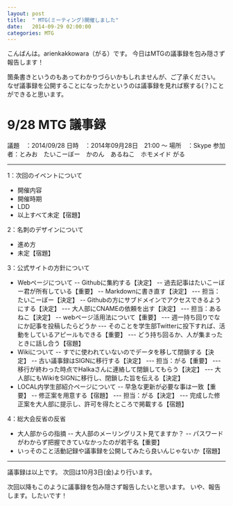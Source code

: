 ```yaml
---
layout: post
title:  " MTG(ミーティング)開催しました"
date:   2014-09-29 02:00:00
categories: MTG
---
```


こんばんは。arienkakkowara（がる）です。
今日はMTGの議事録を包み隠さず報告します！

箇条書きというのもあってわかりづらいかもしれませんが、ご了承ください。
なぜ議事録を公開することになったかというのは議事録を見れば察する(？)ことができると思います。

# 9/28 MTG 議事録

議題　：2014/09/28
日時　：2014年09月28日　21:00 ～
場所　：Skype
参加者：とみお　たいこーぼー　かのん　あるねこ　ホモメイド がる

----------------------------------------------------------------------
1：次回のイベントについて
- 開催内容
- 開催時期
- LDD
- 以上すべて未定【宿題】


2：名刺のデザインについて
- 進め方
- 未定【宿題】


3：公式サイトの方針について
- Webページについて
-- Githubに集約する【決定】
-- 過去記事はたいこーぼー君が所有している【重要】
-- Markdownに書き直す【決定】
--- 担当：たいこーぼー【決定】
-- Githubの方にサブドメインでアクセスできるようにする【決定】
--- 大人部にCNAMEの依頼を出す【決定】
--- 担当：あるねこ【決定】
-- webページ活用法について【重要】
--- 週一持ち回りでなにか記事を投稿したらどうか
--- そのことを学生部Twitterに投下すれば、活動をしているアピールもできる【重要】
--- どう持ち回るか、人が集まったときに話し合う【宿題】
- Wikiについて
-- すでに使われていないのでデータを移して閉鎖する【決定】
-- 古い議事録はSIGNに移行する【決定】
--- 担当：がる【重要】
--- 移行が終わった時点でHalkaさんに連絡して閉鎖してもらう【決定】
--- 大人部にもWikiをSIGNに移行し、閉鎖した旨を伝える【決定】
- LOCAL内学生部紹介ページについて
-- 早急な更新が必要な事は一致【重要】
-- 修正案を用意する【宿題】
--- 担当：がる【決定】
--- 完成した修正案を大人部に提示し、許可を得たところで掲載する【宿題】


4：総大会反省の反省
- 大人部からの指摘
-- 大人部のメーリングリスト見てますか？
-- パスワードがわからず把握できていなかったのが若干名【重要】
- いっそのこと活動記録や議事録を公開してみたら良いんじゃないか【宿題】


---------------------------------------------------------------------

議事録は以上です。
次回は10月3日(金)より行います。

次回以降もこのように議事録を包み隠さず報告したいと思います。
いや、報告します。したいです！